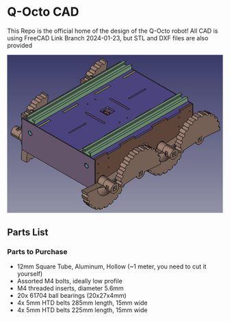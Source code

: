 # Q-Octo CAD
This Repo is the official home of the design of the Q-Octo robot! All CAD is using FreeCAD Link Branch 2024-01-23, but STL and DXF files are also provided

![img](img/cover.png)

## Parts List

### Parts to Purchase

- 12mm Square Tube, Aluminum, Hollow (~1 meter, you need to cut it yourself)
- Assorted M4 bolts, ideally low profile
- M4 threaded inserts, diameter 5.6mm
- 20x 61704 ball bearings (20x27x4mm)
- 4x 5mm HTD belts 285mm length, 15mm wide
- 4x 5mm HTD belts 225mm length, 15mm wide
